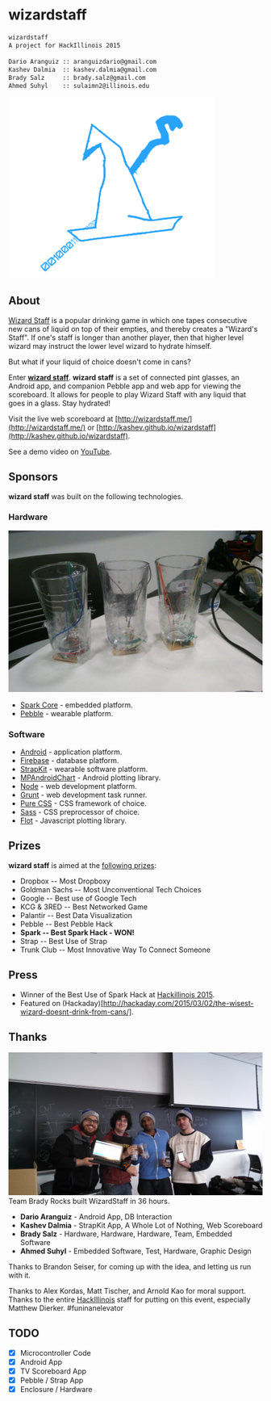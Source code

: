 # wizardstaff

    wizardstaff
    A project for HackIllinois 2015

    Dario Aranguiz :: aranguizdario@gmail.com
    Kashev Dalmia  :: kashev.dalmia@gmail.com
    Brady Salz     :: brady.salz@gmail.com
    Ahmed Suhyl    :: sulaimn2@illinois.edu

![Wizard Staff Logo](https://raw.githubusercontent.com/kashev/wizardstaff/master/website/src/img/wizard.png)

## About

[Wizard Staff](http://en.wikipedia.org/wiki/Wizard_Staff) is a popular drinking game in which one tapes consecutive new cans of liquid on top of their empties, and thereby creates a "Wizard's Staff". If one's staff is longer than another player, then that higher level wizard may instruct the lower level wizard to hydrate himself.

But what if your liquid of choice doesn't come in cans?

Enter [**wizard staff**](https://github.com/kashev/wizardstaff). **wizard staff** is a set of connected pint glasses, an Android app, and companion Pebble app and web app for viewing the scoreboard. It allows for people to play Wizard Staff with any liquid that goes in a glass. Stay hydrated!

Visit the live web scoreboard at [http://wizardstaff.me/](http://wizardstaff.me/) or [http://kashev.github.io/wizardstaff](http://kashev.github.io/wizardstaff).

See a demo video on [YouTube](https://www.youtube.com/watch?v=F5u2La0HgCA).

## Sponsors
**wizard staff** was built on the following technologies.
### Hardware
![The glasses themselves.](/other/Optimized-staff.jpg)
- [Spark Core](https://www.spark.io/) - embedded platform.
- [Pebble](https://getpebble.com/) - wearable platform.

### Software
- [Android](https://www.android.com/) - application platform.
- [Firebase](https://www.firebase.com/) - database platform.
- [StrapKit](https://www.straphq.com/) - wearable software platform.
- [MPAndroidChart](https://github.com/PhilJay/MPAndroidChart) - Android plotting library.
- [Node](http://nodejs.org/) - web development platform.
- [Grunt](http://gruntjs.com/) - web development task runner.
- [Pure CSS](http://purecss.io/) - CSS framework of choice.
- [Sass](http://sass-lang.com/) - CSS preprocessor of choice.
- [Flot](http://www.flotcharts.org/) - Javascript plotting library.


## Prizes
**wizard staff** is aimed at the [following prizes](https://www.hackillinois.org/prizes):
- Dropbox -- Most Dropboxy
- Goldman Sachs -- Most Unconventional Tech Choices
- Google -- Best use of Google Tech
- KCG & 3RED -- Best Networked Game
- Palantir -- Best Data Visualization
- Pebble -- Best Pebble Hack
- **Spark -- Best Spark Hack - WON!**
- Strap -- Best Use of Strap
- Trunk Club -- Most Innovative Way To Connect Someone

## Press
- Winner of the Best Use of Spark Hack at [Hackillinois 2015](http://hackillinois2015s.challengepost.com/submissions/33938-wizard-staff).
- Featured on (Hackaday)[http://hackaday.com/2015/03/02/the-wisest-wizard-doesnt-drink-from-cans/].

## Thanks

![Team](/other/team.jpg)
Team Brady Rocks built WizardStaff in 36 hours.

- **Dario Aranguiz** - Android App, DB Interaction
- **Kashev Dalmia** - StrapKit App, A Whole Lot of Nothing, Web Scoreboard
- **Brady Salz** - Hardware, Hardware, Hardware, Team, Embedded Software
- **Ahmed Suhyl** - Embedded Software, Test, Hardware, Graphic Design

Thanks to Brandon Seiser, for coming up with the idea, and letting us run with it.

Thanks to Alex Kordas, Matt Tischer, and Arnold Kao for moral support. Thanks to the entire [HackIllinois](https://www.hackillinois.org/) staff for putting on this event, especially Matthew Dierker. #funinanelevator

## TODO
- [X] Microcontroller Code
- [X] Android App
- [X] TV Scoreboard App
- [X] Pebble / Strap App
- [X] Enclosure / Hardware
